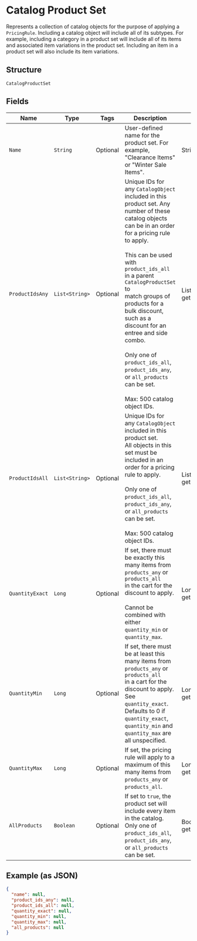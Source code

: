 
# Catalog Product Set

Represents a collection of catalog objects for the purpose of applying a
`PricingRule`. Including a catalog object will include all of its subtypes.
For example, including a category in a product set will include all of its
items and associated item variations in the product set. Including an item in
a product set will also include its item variations.

## Structure

`CatalogProductSet`

## Fields

| Name | Type | Tags | Description | Getter |
|  --- | --- | --- | --- | --- |
| `Name` | `String` | Optional | User-defined name for the product set. For example, "Clearance Items"<br>or "Winter Sale Items". | String getName() |
| `ProductIdsAny` | `List<String>` | Optional | Unique IDs for any `CatalogObject` included in this product set. Any<br>number of these catalog objects can be in an order for a pricing rule to apply.<br><br>This can be used with `product_ids_all` in a parent `CatalogProductSet` to<br>match groups of products for a bulk discount, such as a discount for an<br>entree and side combo.<br><br>Only one of `product_ids_all`, `product_ids_any`, or `all_products` can be set.<br><br>Max: 500 catalog object IDs. | List<String> getProductIdsAny() |
| `ProductIdsAll` | `List<String>` | Optional | Unique IDs for any `CatalogObject` included in this product set.<br>All objects in this set must be included in an order for a pricing rule to apply.<br><br>Only one of `product_ids_all`, `product_ids_any`, or `all_products` can be set.<br><br>Max: 500 catalog object IDs. | List<String> getProductIdsAll() |
| `QuantityExact` | `Long` | Optional | If set, there must be exactly this many items from `products_any` or `products_all`<br>in the cart for the discount to apply.<br><br>Cannot be combined with either `quantity_min` or `quantity_max`. | Long getQuantityExact() |
| `QuantityMin` | `Long` | Optional | If set, there must be at least this many items from `products_any` or `products_all`<br>in a cart for the discount to apply. See `quantity_exact`. Defaults to 0 if<br>`quantity_exact`, `quantity_min` and `quantity_max` are all unspecified. | Long getQuantityMin() |
| `QuantityMax` | `Long` | Optional | If set, the pricing rule will apply to a maximum of this many items from<br>`products_any` or `products_all`. | Long getQuantityMax() |
| `AllProducts` | `Boolean` | Optional | If set to `true`, the product set will include every item in the catalog.<br>Only one of `product_ids_all`, `product_ids_any`, or `all_products` can be set. | Boolean getAllProducts() |

## Example (as JSON)

```json
{
  "name": null,
  "product_ids_any": null,
  "product_ids_all": null,
  "quantity_exact": null,
  "quantity_min": null,
  "quantity_max": null,
  "all_products": null
}
```

